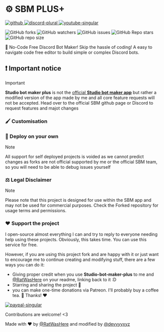 # ⚙️ SBM PLUS+

<a href="https://github.com/RatWasHere/Studio-Bot-Maker" rel="noopener nofollow ugc">
<img src="https://wsrv.nl/?url=https%3A%2F%2Fcdn.jsdelivr.net%2Fnpm%2F%40intergrav%2Fdevins-badges%403%2Fassets%2Fcompact%2Favailable%2Fgithub_vector.svg&amp;n=-1" alt="github">
</a>

<a href="https://discord.gg/2Ss44CZdvv" rel="noopener nofollow ugc">
<img src="https://wsrv.nl/?url=https%3A%2F%2Fcdn.jsdelivr.net%2Fnpm%2F%40intergrav%2Fdevins-badges%403%2Fassets%2Fcompact%2Fsocial%2Fdiscord-plural_vector.svg&amp;n=-1" alt="discord-plural">
</a>

<a href="https://www.youtube.com/devvyyxyz?sub_confirmation=1" rel="noopener nofollow ugc">
<img src="https://wsrv.nl/?url=https%3A%2F%2Fcdn.jsdelivr.net%2Fnpm%2F%40intergrav%2Fdevins-badges%403%2Fassets%2Fcompact%2Fsocial%2Fyoutube-singular_vector.svg&amp;n=-1" alt="youtube-singular">
</a>

![GitHub forks](https://img.shields.io/github/forks/devvyyxyz/Studio-bot-maker-plus)
![GitHub watchers](https://img.shields.io/github/watchers/devvyyxyz/Studio-bot-maker-plus)
![GitHub issues](https://img.shields.io/github/issues-raw/devvyyxyz/Studio-bot-maker-plus)
![GitHub Repo stars](https://img.shields.io/github/stars/devvyyxyz/Studio-bot-maker-plus)
![GitHub repo size](https://img.shields.io/github/repo-size/devvyyxyz/Studio-bot-maker-plus)




🐛 No-Code Free Discord Bot Maker!
Skip the hassle of coding! A easy to navigate code free editor to build simple or complex Discord bots.

## ❗ Important notice
> [!IMPORTANT]
> **Studio bot maker plus** is not the [official **Studio bot maker app**](https://github.com/RatWasHere/Studio-Bot-Maker) but rather a modified version of the app made by me and all core feature requests will not be accepted. Head over to the official SBM github page or Discord to request features and majot changes


### 🖌️ Customisation

### 🔨 Deploy on your own
> [!NOTE]
> All support for self deployed projects is voided as we cannot predict changes as forks are not official supported by me or the official SBM team, so you will need to be able to debug issues yourself

### ⚖️ Legal Disclaimer
> [!NOTE]
> Please note that this project is designed for use within the SBM app and may not be used for commercial purposes. Check the Forked repository for usage terms and permissions.

### ♥️ Support the project 
I open-source almost everything I can and try to reply to everyone needing help using these projects. Obviously, this takes time. You can use this service for free.

However, if you are using this project fork and are happy with it or just want to encourage me to continue creating and modifying stuff, there are a few ways you can do it:

- Giving proper credit when you use **Studio-bot-maker-plus** to me and [@RatWasHere](https://github.com/RatWasHere) on your readme, linking back to it :D
- Starring and sharing the project 🚀
- you can make one-time donations via Patreon. I'll probably buy a coffee tea. 🍵
Thanks! ❤️

<a href="https://www.patreon.com/devvyyxyz" rel="noopener nofollow ugc">
<img src="https://wsrv.nl/?url=https%3A%2F%2Fcdn.jsdelivr.net%2Fnpm%2F%40intergrav%2Fdevins-badges%403%2Fassets%2Fcompact%2Fdonate%2Fpatreon-singular_vector.svg&amp;n=-1" alt="paypal-singular">
</a>




Contributions are welcome! <3

Made with ❤️ by [@RatWasHere](https://github.com/RatWasHere) and modified by [@devvyyxyz](https://github.com/devvyyxyz)
